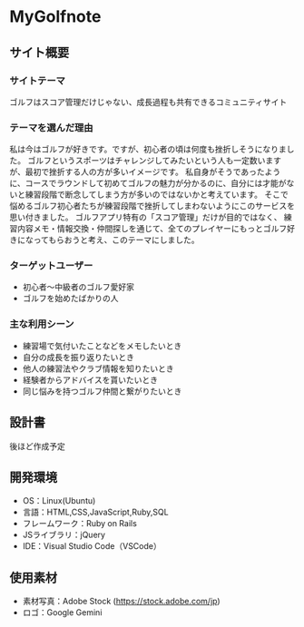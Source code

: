 # MyGolfnote
## サイト概要
### サイトテーマ
ゴルフはスコア管理だけじゃない、成長過程も共有できるコミュニティサイト
​
### テーマを選んだ理由
私は今はゴルフが好きです。ですが、初心者の頃は何度も挫折しそうになりました。
ゴルフというスポーツはチャレンジしてみたいという人も一定数いますが、最初で挫折する人の方が多いイメージです。
私自身がそうであったように、コースでラウンドして初めてゴルフの魅力が分かるのに、自分には才能がないと練習段階で断念してしまう方が多いのではないかと考えています。
そこで悩めるゴルフ初心者たちが練習段階で挫折してしまわないようにこのサービスを思い付きました。
ゴルフアプリ特有の「スコア管理」だけが目的ではなく、
練習内容メモ・情報交換・仲間探しを通じて、全てのプレイヤーにもっとゴルフ好きになってもらおうと考え、このテーマにしました。


### ターゲットユーザー
- 初心者〜中級者のゴルフ愛好家
- ゴルフを始めたばかりの人

### 主な利用シーン
- 練習場で気付いたことなどをメモしたいとき
- 自分の成長を振り返りたいとき
- 他人の練習法やクラブ情報を知りたいとき
- 経験者からアドバイスを貰いたいとき
- 同じ悩みを持つゴルフ仲間と繋がりたいとき


## 設計書
後ほど作成予定
​
## 開発環境
- OS：Linux(Ubuntu)
- 言語：HTML,CSS,JavaScript,Ruby,SQL
- フレームワーク：Ruby on Rails
- JSライブラリ：jQuery
- IDE：Visual Studio Code（VSCode）
​
## 使用素材
- 素材写真：Adobe Stock (https://stock.adobe.com/jp)
- ロゴ：Google Gemini
